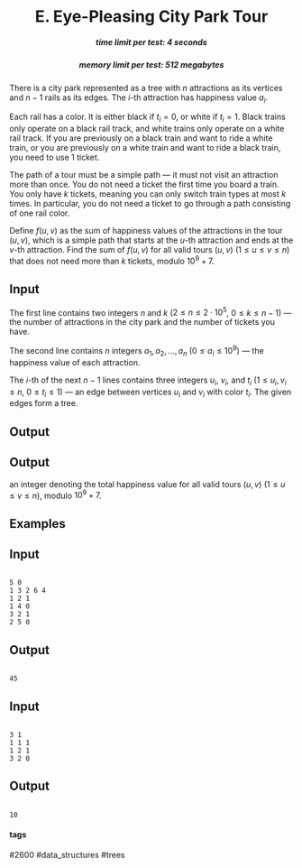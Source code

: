 <h1 style='text-align: center;'> E. Eye-Pleasing City Park Tour</h1>

<h5 style='text-align: center;'>time limit per test: 4 seconds</h5>
<h5 style='text-align: center;'>memory limit per test: 512 megabytes</h5>

There is a city park represented as a tree with $n$ attractions as its vertices and $n - 1$ rails as its edges. The $i$-th attraction has happiness value $a_i$.

Each rail has a color. It is either black if $t_i = 0$, or white if $t_i = 1$. Black trains only operate on a black rail track, and white trains only operate on a white rail track. If you are previously on a black train and want to ride a white train, or you are previously on a white train and want to ride a black train, you need to use $1$ ticket.

The path of a tour must be a simple path — it must not visit an attraction more than once. You do not need a ticket the first time you board a train. You only have $k$ tickets, meaning you can only switch train types at most $k$ times. In particular, you do not need a ticket to go through a path consisting of one rail color.

Define $f(u, v)$ as the sum of happiness values of the attractions in the tour $(u, v)$, which is a simple path that starts at the $u$-th attraction and ends at the $v$-th attraction. Find the sum of $f(u,v)$ for all valid tours $(u, v)$ ($1 \leq u \leq v \leq n$) that does not need more than $k$ tickets, modulo $10^9 + 7$.

## Input

The first line contains two integers $n$ and $k$ ($2 \leq n \leq 2 \cdot 10^5$, $0 \leq k \leq n-1$) — the number of attractions in the city park and the number of tickets you have.

The second line contains $n$ integers $a_1, a_2,\ldots, a_n$ ($0 \leq a_i \leq 10^9$) — the happiness value of each attraction.

The $i$-th of the next $n - 1$ lines contains three integers $u_i$, $v_i$, and $t_i$ ($1 \leq u_i, v_i \leq n$, $0 \leq t_i \leq 1$) — an edge between vertices $u_i$ and $v_i$ with color $t_i$. The given edges form a tree.

## Output

## Output

 an integer denoting the total happiness value for all valid tours $(u, v)$ ($1 \leq u \leq v \leq n$), modulo $10^9 + 7$.

## Examples

## Input


```

5 0
1 3 2 6 4
1 2 1
1 4 0
3 2 1
2 5 0

```
## Output


```

45

```
## Input


```

3 1
1 1 1
1 2 1
3 2 0

```
## Output


```

10

```


#### tags 

#2600 #data_structures #trees 